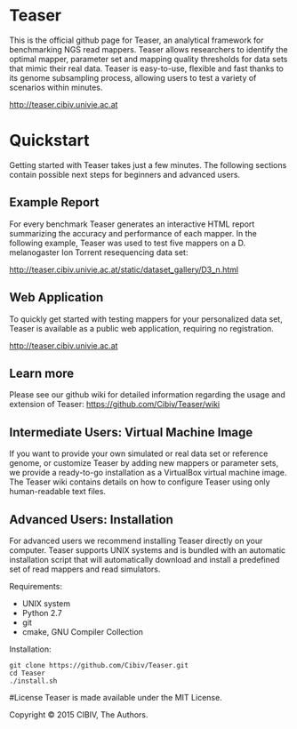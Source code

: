 # Teaser
This is the official github page for Teaser, an analytical framework for benchmarking NGS read mappers. Teaser allows researchers to identify the optimal mapper, parameter set and mapping quality thresholds for data sets that mimic their real data. Teaser is easy-to-use, flexible and fast thanks to its genome subsampling process, allowing users to test a variety of scenarios within minutes.

http://teaser.cibiv.univie.ac.at

# Quickstart
Getting started with Teaser takes just a few minutes. The following sections contain possible next steps for beginners and advanced users.

## Example Report
For every benchmark Teaser generates an interactive HTML report summarizing the accuracy and performance of each mapper. In the following example, Teaser was used to test five mappers on a D. melanogaster Ion Torrent resequencing data set:

http://teaser.cibiv.univie.ac.at/static/dataset_gallery/D3_n.html

## Web Application
To quickly get started with testing mappers for your personalized data set, Teaser is available as a public web application, requiring no registration.

http://teaser.cibiv.univie.ac.at

## Learn more
Please see our github wiki for detailed information regarding the usage and extension of Teaser:
https://github.com/Cibiv/Teaser/wiki

## Intermediate Users: Virtual Machine Image
If you want to provide your own simulated or real data set or reference genome, or customize Teaser by adding new mappers or parameter sets, we provide a ready-to-go installation as a VirtualBox virtual machine image. The Teaser wiki contains details on how to configure Teaser using only human-readable text files.

## Advanced Users: Installation
For advanced users we recommend installing Teaser directly on your computer. Teaser supports UNIX systems and is bundled with an automatic installation script that will automatically download and install a predefined set of read mappers and read simulators.

Requirements:
* UNIX system
* Python 2.7
* git
* cmake, GNU Compiler Collection

Installation:
```
git clone https://github.com/Cibiv/Teaser.git
cd Teaser
./install.sh
```
#License
Teaser is made available under the MIT License.

Copyright &copy; 2015 CIBIV, The Authors.
